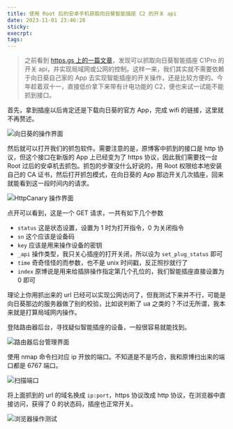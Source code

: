 ```yaml
---
title: 使用 Root 后的安卓手机获取向日葵智能插座 C2 的开关 api
date: 2023-11-01 23:46:28
sticky:
execrpt:
tags:
---
```


> 之前看到 [https.gs 上的一篇文章](https://https.gs/archives/338/)，发现可以抓取向日葵智能插座 C1Pro 的开关 api，并实现局域网或公网的控制。这样一来，我们其实就不需要依赖于向日葵自己家的 App 去实现智能插座的开关操作，还是比较方便的。今年趁着双十一，直接低价拿下来带有计电功能的 C2，便也来试一试能不能抓到接口。

首先，拿到插座以后肯定还是下载向日葵的官方 App，完成 wifi 的链接，这里就不再赘述。

![向日葵的操作界面](https://bu.dusays.com/2023/11/01/65427474ba54d.jpg)

然后就可以打开我们的抓包软件。需要注意的是，原博客中抓到的接口是 http 协议，但这个接口在新版的 App 上已经变为了 https 协议，因此我们需要找一台 Root 过后的安卓机去抓包。抓包的步骤没什么好说的，用 Root 权限给本地安装自己的 CA 证书，然后打开抓包模式，在向日葵的 App 那边开关几次插座，回来就能看到这一段时间内的请求。

![HttpCanary 操作界面](https://bu.dusays.com/2023/11/01/654275e167583.png)

点开可以看到，这是一个 GET 请求，一共有如下几个参数

- `status` 这是状态设置，设置为 1 时为打开指令，0 为关闭指令
- `sn` 这个应该是设备码
- `key` 应该是用来操作设备的密钥
- `_api` 操作类型，我只关心插座的打开关闭，所以设为 `set_plug_status` 即可
- `time` 奇奇怪怪的而参数，也不是 unix 时间戳，反正照抄就行了
- `index` 原博说是用来给插排操作指定第几个孔位的，我们智能插座直接设置为 0 即可

理论上你用抓出来的 url 已经可以实现公网访问了，但我测试下来并不行，可能是向日葵那边的服务器做了别的校验，比如说判断了 ua 之类的？不过无所谓，我本来就是打算局域网内操作。

登陆路由器后台，寻找疑似智能插座的设备，一般很容易就能找到。

![路由器后台管理界面](https://bu.dusays.com/2023/11/02/654277f0d5c2a.png)

使用 nmap 命令扫对应 ip 开放的端口。不知道是不是巧合，我和原博扫出来的端口都是 6767 端口。

![扫描端口](https://bu.dusays.com/2023/11/02/654278685f137.png)

将上面抓到的 url 的域名换成 `ip:port`，https 协议改成 http 协议，在浏览器中直接访问，获得了 0 的状态码，插座也正常开关。

![浏览器操作测试](https://bu.dusays.com/2023/11/02/654279513c1f8.png)

